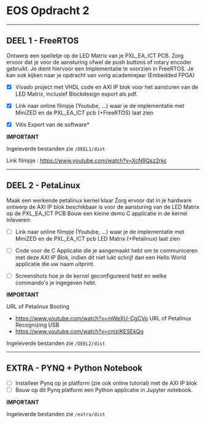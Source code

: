 # EOS Opdracht 2

---

## DEEL 1 - FreeRTOS

Ontwerp een spelletje op de LED Matrix van je PXL_EA_ICT PCB. Zorg ervoor dat je voor de aansturing ofwel de push buttons of rotary encoder gebruikt. Je dient hiervoor een Implementatie te voorzien in FreeRTOS. Je kan ook kijken naar je opdracht van vorig academiejaar (Embedded FPGA)

 - [x] Vivado project met VHDL code en AXI IP blok voor het aansturen van de LED Matrix, inclusief Blockdesign export als pdf.

 - [x] Link naar online filmpje (Youtube, …) waar je de implementatie met MiniZED en de PXL_EA_ICT pcb (+FreeRTOS) laat zien


 - [x] Vitis Export van de software*

**IMPORTANT**

Ingeleverde bestanden zie `/DEEL1/dist`

Link filmpje : <https://www.youtube.com/watch?v=XcN9Qsz2rkc>

---

## DEEL 2 - PetaLinux

Maak een werkende petalinux kernel klaar
Zorg ervoor dat in je hardware ontwerp de AXI IP blok beschikbaar is voor de aansturing van de LED Matrix op de  PXL_EA_ICT PCB
Bouw een kleine demo C applicatie in de kernel
Inleveren:

- [ ] Link naar online filmpje (Youtube, …) waar je de implementatie met MiniZED en de PXL_EA_ICT pcb LED Matrix (+Petalinux) laat zien
  
- [ ] Code voor de C Applicatie die je aangemaakt hebt om te communiceren met deze AXI IP Blok, indien dit niet lukt schrijf dan een Hello World applicatie die uw naam uitprint.
  
- [ ] Screenshots hoe je de kernel geconfigureerd hebt en welke commando's je ingegeven hebt.

**IMPORTANT**

URL of Petalinux Booting
 - <https://www.youtube.com/watch?v=mWeXU-CgCVo>
URL of Petalinux Recognizing USB
 - <https://www.youtube.com/watch?v=cmzjKESEkQg>

Ingeleverde bestanden zie `/DEEL2/dist`

---

## EXTRA - PYNQ + Python Notebook

- [ ] Installeer Pynq op je platform (zie ook online tutorial) met de AXI IP blok
- [ ] Bouw op dit Pynq platform een Python applicatie in Jupyter notebook.

**IMPORTANT**

Ingeleverde bestanden zie `/extra/dist`
